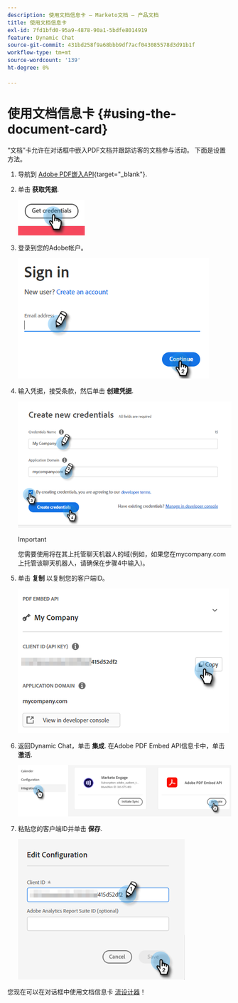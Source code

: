 ```yaml
---
description: 使用文档信息卡 — Marketo文档 — 产品文档
title: 使用文档信息卡
exl-id: 7fd1bfd0-95a9-4878-90a1-5bdfe8014919
feature: Dynamic Chat
source-git-commit: 431bd258f9a68bbb9df7acf043085578d3d91b1f
workflow-type: tm+mt
source-wordcount: '139'
ht-degree: 0%

---
```


# 使用文档信息卡 {#using-the-document-card}

“文档”卡允许在对话框中嵌入PDF文档并跟踪访客的文档参与活动。 下面是设置方法。

1. 导航到 [Adobe PDF嵌入API](https://udp.adobe.io/document-services/apis/pdf-embed/){target="_blank"}.

1. 单击 **获取凭据**.

   ![](assets/using-the-document-card-1.png)

1. 登录到您的Adobe帐户。

   ![](assets/using-the-document-card-2.png)

1. 输入凭据，接受条款，然后单击 **创建凭据**.

   ![](assets/using-the-document-card-3.png)

   >[!IMPORTANT]
   >
   >您需要使用将在其上托管聊天机器人的域(例如，如果您在mycompany.com上托管该聊天机器人，请确保在步骤4中输入)。

1. 单击 **复制** 以复制您的客户端ID。

   ![](assets/using-the-document-card-4.png)

1. 返回Dynamic Chat，单击 **集成**. 在Adobe PDF Embed API信息卡中，单击 **激活**.

   ![](assets/using-the-document-card-5.png)

1. 粘贴您的客户端ID并单击 **保存**.

   ![](assets/using-the-document-card-6.png)

您现在可以在对话框中使用文档信息卡 [流设计器](/help/marketo/product-docs/demand-generation/dynamic-chat/dialogues/stream-designer.md)！
